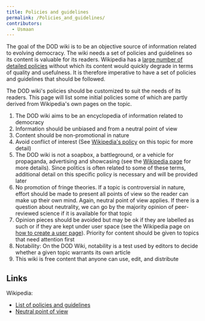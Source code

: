 ```yaml
---
title: Policies and guidelines
permalink: /Policies_and_guidelines/
contributors:
  - Usmaan
---
```


The goal of the DOD wiki is to be an objective source of information
related to evolving democracy. The wiki needs a set of policies and
guidelines so its content is valuable for its readers. Wikipedia has a
[large number of detailed
policies](https://en.wikipedia.org/wiki/Wikipedia:List_of_policies_and_guidelines)
without which its content would quickly degrade in terms of quality and
usefulness. It is therefore imperative to have a set of policies and
guidelines that should be followed.

The DOD wiki's policies should be customized to suit the needs of its
readers. This page will list some initial policies some of which are
partly derived from Wikipedia's own pages on the topic.

1.  The DOD wiki aims to be an encyclopedia of information related to
    democracy
2.  Information should be unbiased and from a neutral point of view
3.  Content should be non-promotional in nature
4.  Avoid conflict of interest (See [Wikipedia's
    policy](https://en.wikipedia.org/wiki/Wikipedia:Conflict_of_interest)
    on this topic for more detail)
5.  The DOD wiki is not a soapbox, a battleground, or a vehicle for
    propaganda, advertising and showcasing (see the [Wikipedia
    page](https://en.wikipedia.org/wiki/Wikipedia:What_Wikipedia_is_not#Wikipedia_is_not_a_soapbox_or_means_of_promotion)
    for more details). Since politics is often related to some of these
    terms, additional detail on this specific policy is necessary and
    will be provided later
6.  No promotion of fringe theories. If a topic is controversial in
    nature, effort should be made to present all points of view so the
    reader can make up their own mind. Again, neutral point of view
    applies. If there is a question about neutrality, we can go by the
    majority opinion of peer-reviewed science if it is available for
    that topic
7.  Opinion pieces should be avoided but may be ok if they are labelled
    as such or if they are kept under user space (see the Wikipedia page
    on [how to create a user
    page](https://en.wikipedia.org/wiki/Wikipedia:How_to_use_your_user_space)).
    Priority for content should be given to topics that need attention
    first
8.  Notability: On the DOD Wiki, notability is a test used by editors to
    decide whether a given topic warrants its own article
9.  This wiki is free content that anyone can use, edit, and distribute

## Links

Wikipedia:  

- [List of policies and
  guidelines](https://en.wikipedia.org/wiki/Wikipedia:List_of_policies_and_guidelines)
- [Neutral point of
  view](https://en.wikipedia.org/wiki/Wikipedia:Neutral_point_of_view)
